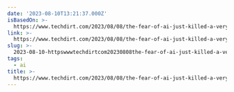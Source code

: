 ```yaml
---
date: '2023-08-10T13:21:37.000Z'
isBasedOn: >-
  https://www.techdirt.com/2023/08/08/the-fear-of-ai-just-killed-a-very-useful-tool/
link: >-
  https://www.techdirt.com/2023/08/08/the-fear-of-ai-just-killed-a-very-useful-tool/
slug: >-
  2023-08-10-httpswwwtechdirtcom20230808the-fear-of-ai-just-killed-a-very-useful-tool
tags:
  - ai
title: >-
  https://www.techdirt.com/2023/08/08/the-fear-of-ai-just-killed-a-very-useful-tool/
---
```


